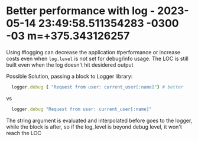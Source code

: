 # Better performance with log - 2023-05-14 23:49:58.511354283 -0300 -03 m=+375.343126257

Using #logging can decrease the application #performance or increase costs even when `log.level` is not set for debug/info usage. The LOC is still built  even when the log doesn't hit desidered output

Possible Solution, passing a block to Logger library:

```ruby
  logger.debug { "Request from user: current_user[:name]"} # better
```
vs

```ruby
  logger.debug "Request from user: current_user[:name]"
```

The string argument is evaluated and interpolated before goes to the logger, while the block is after, so if the log_level is beyond debug level, it won't reach the LOC


